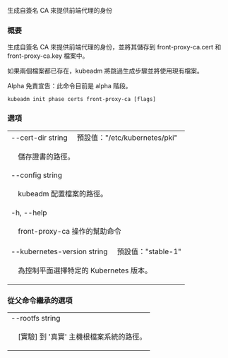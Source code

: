 <!--
The file is auto-generated from the Go source code of the component using a generic
[generator](https://github.com/kubernetes-sigs/reference-docs/). To learn how
to generate the reference documentation, please read
[Contributing to the reference documentation](/docs/contribute/generate-ref-docs/).
To update the reference conent, please follow the 
[Contributing upstream](/docs/contribute/generate-ref-docs/contribute-upstream/)
guide. You can file document formatting bugs against the
[reference-docs](https://github.com/kubernetes-sigs/reference-docs/) project.
-->

<!-- 
Generate the self-signed CA to provision identities for front proxy 
-->
生成自簽名 CA 來提供前端代理的身份

<!--
### Synopsis
-->

### 概要

<!--
Generate the self-signed CA to provision identities for front proxy, and save them into front-proxy-ca.cert and front-proxy-ca.key files.
-->

生成自簽名 CA 來提供前端代理的身份，並將其儲存到 front-proxy-ca.cert 和 front-proxy-ca.key 檔案中。

<!--
If both files already exist, kubeadm skips the generation step and existing files will be used.
-->

如果兩個檔案都已存在，kubeadm 將跳過生成步驟並將使用現有檔案。

<!--
Alpha Disclaimer: this command is currently alpha.
-->

Alpha 免責宣告：此命令目前是 alpha 階段。

```
kubeadm init phase certs front-proxy-ca [flags]
```

<!--
### Options
-->

### 選項

   <table style="width: 100%; table-layout: fixed;">
<colgroup>
<col span="1" style="width: 10px;" />
<col span="1" />
</colgroup>
<tbody>

<tr>
<td colspan="2">
<!--
--cert-dir string&nbsp;&nbsp;&nbsp;&nbsp;&nbsp;Default: "/etc/kubernetes/pki"
-->
--cert-dir string&nbsp;&nbsp;&nbsp;&nbsp;&nbsp;預設值："/etc/kubernetes/pki"
</td>
</tr>
<tr>
<td></td><td style="line-height: 130%; word-wrap: break-word;">
<!--
<p>The path where to save and store the certificates.</p>
-->
<p>儲存證書的路徑。</p>
</td>
</tr>

<tr>
<td colspan="2">--config string</td>
</tr>
<tr>
<td></td><td style="line-height: 130%; word-wrap: break-word;">
<!--
<p>Path to a kubeadm configuration file.</p>
-->
<p>kubeadm 配置檔案的路徑。</p>
</td>
</tr>

<tr>
<td colspan="2">-h, --help</td>
</tr>
<tr>
<td></td><td style="line-height: 130%; word-wrap: break-word;">
<!--
<p>help for front-proxy-ca</p>
-->
<p>front-proxy-ca 操作的幫助命令</p>
</td>
</tr>

<tr>
<td colspan="2">
<!--
--kubernetes-version string&nbsp;&nbsp;&nbsp;&nbsp;&nbsp;Default: "stable-1"
-->
--kubernetes-version string&nbsp;&nbsp;&nbsp;&nbsp;&nbsp;預設值："stable-1"
</td>
</tr>
<tr>
<td></td><td style="line-height: 130%; word-wrap: break-word;">
<!--
<p>Choose a specific Kubernetes version for the control plane.</p>
-->
<p>為控制平面選擇特定的 Kubernetes 版本。</p>
</td>
</tr>

</tbody>
</table>

<!--
### Options inherited from parent commands
-->

### 從父命令繼承的選項

   <table style="width: 100%; table-layout: fixed;">
<colgroup>
<col span="1" style="width: 10px;" />
<col span="1" />
</colgroup>
<tbody>

<tr>
<td colspan="2">--rootfs string</td>
</tr>
<tr>
<td></td><td style="line-height: 130%; word-wrap: break-word;">
<!--
<p>[EXPERIMENTAL] The path to the 'real' host root filesystem.</p>
-->
<p>[實驗] 到 '真實' 主機根檔案系統的路徑。</p>
</td>
</tr>

</tbody>
</table>

